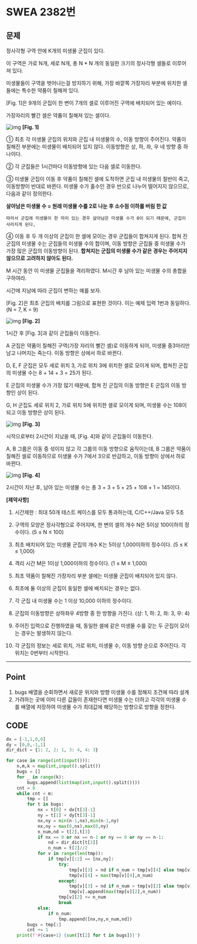 # SWEA 2382번



## 문제



정사각형 구역 안에 K개의 미생물 군집이 있다.

이 구역은 가로 N개, 세로 N개, 총 N * N 개의 동일한 크기의 정사각형 셀들로 이루어져 있다.

미생물들이 구역을 벗어나는걸 방지하기 위해, 가장 바깥쪽 가장자리 부분에 위치한 셀들에는 특수한 약품이 칠해져 있다.

[Fig. 1]은 9개의 군집이 한 변이 7개의 셀로 이루어진 구역에 배치되어 있는 예이다.

가장자리의 빨간 셀은 약품이 칠해져 있는 셀이다.


![img](sw_2382.assets/fileDownload.do)
**[Fig. 1]**

 

  ① 최초 각 미생물 군집의 위치와 군집 내 미생물의 수, 이동 방향이 주어진다. 약품이 칠해진 부분에는 미생물이 배치되어 있지 않다. 이동방향은 상, 하, 좌, 우 네 방향 중 하나이다.

  ② 각 군집들은 1시간마다 이동방향에 있는 다음 셀로 이동한다.

  ③ 미생물 군집이 이동 후 약품이 칠해진 셀에 도착하면 군집 내 미생물의 절반이 죽고, 이동방향이 반대로 바뀐다. 
    미생물 수가 홀수인 경우 반으로 나누어 떨어지지 않으므로, 다음과 같이 정의한다.
    

**살아남은 미생물 수 = 원래 미생물 수를 2로 나눈 후 소수점 이하를 버림 한 값**


    따라서 군집에 미생물이 한 마리 있는 경우 살아남은 미생물 수가 0이 되기 때문에, 군집이 사라지게 된다,

  ④ 이동 후 두 개 이상의 군집이 한 셀에 모이는 경우 군집들이 합쳐지게 된다. 
    합쳐 진 군집의 미생물 수는 군집들의 미생물 수의 합이며, 이동 방향은 군집들 중 미생물 수가 가장 많은 군집의 이동방향이 된다. 
    **합쳐지는 군집의 미생물 수가 같은 경우는 주어지지 않으므로 고려하지 않아도 된다.**
   

M 시간 동안 이 미생물 군집들을 격리하였다. M시간 후 남아 있는 미생물 수의 총합을 구하여라.

시간에 지남에 따라 군집이 변하는 예를 보자.

[Fig. 2]은 최초 군집의 배치를 그림으로 표현한 것이다. 이는 예제 입력 1번과 동일하다. (N = 7, K = 9)
 

![img](sw_2382.assets/fileDownload-16473413790321.do)
**[Fig. 2]**


1시간 후 [Fig. 3]과 같이 군집들이 이동한다.

A 군집은 약품이 칠해진 구역(가장 자리의 빨간 셀)로 이동하게 되어, 미생물 중3마리만 남고 나머지는 죽는다. 이동 방향은 상에서 하로 바뀐다.

D, E, F 군집은 모두 세로 위치 3, 가로 위치 3에 위치한 셀로 모이게 되며, 합쳐진 군집의 미생물 수는 8 + 14 + 3 = 25가 된다.

E 군집의 미생물 수가 가장 많기 때문에, 합쳐 진 군집의 이동 방향은 E 군집의 이동 방향인 상이 된다.

G, H 군집도 세로 위치 2, 가로 위치 5에 위치한 셀로 모이게 되며, 미생물 수는 108이 되고 이동 방향은 상이 된다.

 

![img](sw_2382.assets/fileDownload-16473413790322.do)
**[Fig. 3]**



시작으로부터 2시간이 지났을 때, [Fig. 4]와 같이 군집들이 이동한다.

A, B 그룹은 이동 중 섞이지 않고 각 그룹의 이동 방향으로 움직이는데, B 그룹은 약품이 칠해진 셀로 이동하므로 미생물 수가 7에서 3으로 반감하고, 이동 방향이 상에서 하로 바뀐다.
 
 

![img](sw_2382.assets/fileDownload-16473413790333.do)
**[Fig. 4]**



2시간이 지난 후, 남아 있는 미생물 수는 총 3 + 3 + 5 + 25 + 108 + 1 = 145이다.


**[제약사항]**

1. 시간제한 : 최대 50개 테스트 케이스를 모두 통과하는데, C/C++/Java 모두 5초

2. 구역의 모양은 정사각형으로 주어지며, 한 변의 셀의 개수 N은 5이상 100이하의 정수이다. (5 ≤ N ≤ 100)

3. 최초 배치되어 있는 미생물 군집의 개수 K는 5이상 1,000이하의 정수이다. (5 ≤ K ≤ 1,000)

4. 격리 시간 M은 1이상 1,000이하의 정수이다. (1 ≤ M ≤ 1,000)

5. 최초 약품이 칠해진 가장자리 부분 셀에는 미생물 군집이 배치되어 있지 않다.

6. 최초에 둘 이상의 군집이 동일한 셀에 배치되는 경우는 없다.

7. 각 군집 내 미생물 수는 1 이상 10,000 이하의 정수이다.

8. 군집의 이동방향은 상하좌우 4방향 중 한 방향을 가진다. (상: 1, 하: 2, 좌: 3, 우: 4)

9. 주어진 입력으로 진행하였을 때, 동일한 셀에 같은 미생물 수를 갖는 두 군집이 모이는 경우는 발생하지 않는다.
10. 각 군집의 정보는 세로 위치, 가로 위치, 미생물 수, 이동 방향 순으로 주어진다. 각 위치는 0번부터 시작한다.

---

## Point



1. bugs 배열을 순회하면서 새로운 위치와 방향 미생물 수를 정해지 조건에 따라 설계
1. 가려하는 곳에 이미 다른 값들이 존재한다면 미생물 수는 더하고 각각의 미생물 수를 배열에 저장하여 미생물 수가 최대값에 해당하는 방향으로 방향을 정한다.



## CODE

```python
dx = [-1,1,0,0]
dy = [0,0,-1,1]
dir_dict = {1: 2, 2: 1, 3: 4, 4: 3}

for case in range(int(input())):
    n,m,k = map(int,input().split())
    bugs = []
    for _ in range(k):
        bugs.append(list(map(int,input().split())))
    cnt = 0
    while cnt < m:
        tmp = []
        for t in bugs:
            nx = t[0] + dx[t[3]-1]
            ny = t[1] + dy[t[3]-1]
            nx,ny = min(n-1,nx),min(n-1,ny)
            nx,ny = max(0,nx),max(0,ny)
            n_num,nd = t[2],t[3]
            if nx == 0 or nx == n-1 or ny == 0 or ny == n-1:
                nd = dir_dict[t[3]]
                n_num = t[2]//2     
            for v in range(len(tmp)):
                if tmp[v][:2] == [nx,ny]:
                    try:
                        tmp[v][3] = nd if n_num > tmp[v][4] else tmp[v][3]
                        tmp[v][4] = max(tmp[v][4],n_num)
                    except:
                        tmp[v][3] = nd if n_num > tmp[v][2] else tmp[v][3]
                        tmp[v].append(max(tmp[v][2],n_num))
                    tmp[v][2] += n_num
                    break
            else:
                if n_num:
                    tmp.append([nx,ny,n_num,nd])
        bugs = tmp[:]
        cnt += 1
    print(f'#{case+1} {sum([t[2] for t in bugs])}')
```

